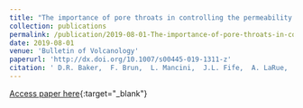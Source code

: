 ```yaml
---
title: "The importance of pore throats in controlling the permeability of magmatic foams"
collection: publications
permalink: /publication/2019-08-01-The-importance-of-pore-throats-in-controlling-the-permeability-of-magmatic-foams
date: 2019-08-01
venue: 'Bulletin of Volcanology'
paperurl: 'http://dx.doi.org/10.1007/s00445-019-1311-z'
citation: ' D.R. Baker,  F. Brun,  L. Mancini,  J.L. Fife,  A. LaRue,  C. O&apos;Shaughnessy,  R.J. Hill,  M. Polacci, &quot;The importance of pore throats in controlling the permeability of magmatic foams.&quot; Bulletin of Volcanology, 2019.'
---
```

[Access paper here](http://dx.doi.org/10.1007/s00445-019-1311-z){:target="_blank"}
